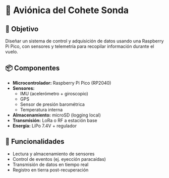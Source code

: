 # 🧠 Aviónica del Cohete Sonda

## 🎯 Objetivo

Diseñar un sistema de control y adquisición de datos usando una Raspberry Pi Pico, con sensores y telemetría para recopilar información durante el vuelo.

## 📦 Componentes

- **Microcontrolador:** Raspberry Pi Pico (RP2040)
- **Sensores:**
  - IMU (acelerómetro + giroscopio)
  - GPS
  - Sensor de presión barométrica
  - Temperatura interna
- **Almacenamiento:** microSD (logging local)
- **Transmisión:** LoRa o RF a estación base
- **Energía:** LiPo 7.4V + regulador

## 🧪 Funcionalidades

- Lectura y almacenamiento de sensores
- Control de eventos (ej. eyección paracaídas)
- Transmisión de datos en tiempo real
- Registro en tierra post-recuperación
